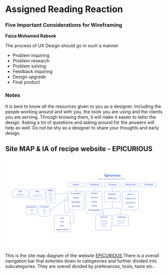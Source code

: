 # Assigned Reading Reaction # 
### Five Important Considerations for Wireframing ### 
**Faiza Mohamed Rabeek**

The process of UX Design should go in such a manner 
- Problem inquiring 
- Problem research 
- Problem solving 
- Feedback inquiring 
- Design upgrade 
- Final product 

### Notes ### 
It is best to know all the resources given to you as a designer. Including the people working around and with you, the tools you are using and the clients you are serving. Through knowing them, it will make it easier to tailor the design. Asking a lot of questions and asking around for the answers will help as well. Do not be shy as a designer to share your thoughts and early design. 


## Site MAP & IA of recipe website - EPICURIOUS ## 
![Analysis and site diagram of recipe website](Epicurious%20(1).png)

This is the site map diagram of the website [EPICURIOUS](https://www.epicurious.com/) There is a overall navigation bar that extentes down to categeories and further divided into subcategories. They are overall divided by preferances, tools, taste etc.. 